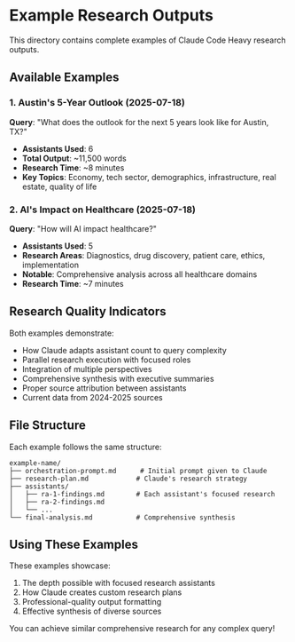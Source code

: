 # Example Research Outputs

This directory contains complete examples of Claude Code Heavy research outputs.

## Available Examples

### 1. Austin's 5-Year Outlook (2025-07-18)
**Query**: "What does the outlook for the next 5 years look like for Austin, TX?"
- **Assistants Used**: 6
- **Total Output**: ~11,500 words
- **Research Time**: ~8 minutes
- **Key Topics**: Economy, tech sector, demographics, infrastructure, real estate, quality of life

### 2. AI's Impact on Healthcare (2025-07-18)
**Query**: "How will AI impact healthcare?"
- **Assistants Used**: 5
- **Research Areas**: Diagnostics, drug discovery, patient care, ethics, implementation
- **Notable**: Comprehensive analysis across all healthcare domains
- **Research Time**: ~7 minutes

## Research Quality Indicators

Both examples demonstrate:
- How Claude adapts assistant count to query complexity
- Parallel research execution with focused roles
- Integration of multiple perspectives
- Comprehensive synthesis with executive summaries
- Proper source attribution between assistants
- Current data from 2024-2025 sources

## File Structure

Each example follows the same structure:
```
example-name/
├── orchestration-prompt.md      # Initial prompt given to Claude
├── research-plan.md            # Claude's research strategy
├── assistants/
│   ├── ra-1-findings.md        # Each assistant's focused research
│   ├── ra-2-findings.md        
│   └── ...
└── final-analysis.md           # Comprehensive synthesis
```

## Using These Examples

These examples showcase:
1. The depth possible with focused research assistants
2. How Claude creates custom research plans
3. Professional-quality output formatting
4. Effective synthesis of diverse sources

You can achieve similar comprehensive research for any complex query!
